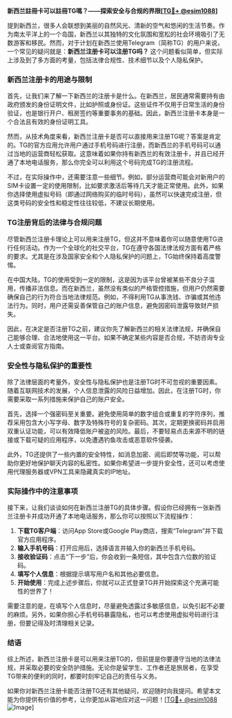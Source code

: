 **新西兰註冊卡可以註冊TG嗎？——探索安全与合规的界限[[TG💪+ @esim1088](https://t.me/s/esim1088)]**

提到新西兰，很多人会联想到美丽的自然风光、清新的空气和悠闲的生活节奏。作为南太平洋上的一个岛国，新西兰以其独特的文化氛围和宽松的社会环境吸引了无数游客和移民。然而，对于计划在新西兰使用Telegram（简称TG）的用户来说，一个常见的疑问就是：**新西兰注册卡可以注册TG吗？** 这个问题看似简单，但实际上涉及到了多方面的考量，包括法律合规性、技术细节以及个人隐私保护。

### 新西兰注册卡的用途与限制

首先，让我们来了解一下新西兰的注册卡是什么。在新西兰，居民通常需要持有由政府颁发的身份证明文件，比如护照或身份证。这些证件不仅用于日常生活的身份验证，也是银行开户、租房签约等重要事务的基础。因此，新西兰注册卡本身是一个合法且有效的身份证明工具。

然而，从技术角度来看，新西兰注册卡是否可以直接用来注册TG呢？答案是肯定的。TG的官方应用允许用户通过手机号码进行注册，而新西兰的手机号码可以通过当地的运营商轻松获取。这意味着如果你持有新西兰的有效注册卡，并且已经开通了本地电话服务，那么你完全可以利用这个号码完成TG的注册流程。

不过，在实际操作中，还需要注意一些细节。例如，部分运营商可能会对新用户的SIM卡设置一定的使用限制，比如要求激活后等待几天才能正常使用。此外，如果你选择使用虚拟号码（即通过网络购买的临时号码），虽然可以快速完成注册，但这类号码的安全性和稳定性往往较低，不建议长期使用。

### TG注册背后的法律与合规问题

尽管新西兰注册卡理论上可以用来注册TG，但这并不意味着你可以随意使用TG进行任何活动。作为一个全球化的社交平台，TG在遵守各国法律法规方面有着严格的要求。尤其是在涉及国家安全和个人隐私保护的问题上，TG始终保持着高度警惕。

在中国大陆，TG的使用受到一定的限制，这是因为该平台曾被某些不良分子滥用，传播非法信息。而在新西兰，虽然没有类似的严格管控措施，但用户仍然需要确保自己的行为符合当地法律规范。例如，不得利用TG从事洗钱、诈骗或其他违法行为。同时，用户还需妥善保管自己的账户信息，避免因密码泄露导致财产损失。

因此，在决定是否注册TG之前，建议你先了解新西兰的相关法律法规，并确保自己能够合理、合法地使用这一平台。如果不确定某些内容是否合规，不妨咨询专业人士或查阅官方指南。

### 安全性与隐私保护的重要性

除了法律层面的考量外，安全性与隐私保护也是注册TG时不可忽视的重要因素。随着互联网技术的发展，个人信息泄露的风险日益增加。因此，在注册TG时，你需要采取一系列措施来保护自己的账户安全。

首先，选择一个强密码至关重要。避免使用简单的数字组合或重复的字符序列，推荐采用包含大小写字母、数字及特殊符号的复杂密码。其次，定期更换密码并启用双重认证功能，可以有效降低账户被盗的风险。最后，不要轻易点击来源不明的链接或下载可疑的应用程序，以免遭遇钓鱼攻击或恶意软件侵袭。

此外，TG还提供了一些内置的安全特性，如消息加密、阅后即焚等功能，可以帮助你更好地保护聊天内容的私密性。如果你希望进一步提升安全性，还可以考虑使用代理服务器或VPN工具来隐藏真实的IP地址。

### 实际操作中的注意事项

接下来，让我们谈谈如何在新西兰注册TG的具体步骤。假设你已经拥有一张新西兰注册卡并成功开通了本地电话服务，那么你可以按照以下流程操作：

1. **下载TG客户端**：访问App Store或Google Play商店，搜索“Telegram”并下载官方应用程序。
2. **输入手机号码**：打开应用后，选择语言并输入你的新西兰手机号码。
3. **接收验证码**：点击“下一步”后，你会收到一条短信，其中包含六位数的验证码。
4. **填写个人信息**：根据提示填写用户名和其他必要信息。
5. **开始使用**：完成上述步骤后，你就可以正式登录TG并开始探索这个充满可能性的世界了！

需要注意的是，在填写个人信息时，尽量避免透露过多敏感信息，以免引起不必要的麻烦。另外，如果你担心手机号码暴露隐私，也可以考虑使用虚拟号码进行注册，但要记得及时清理相关记录。

### 结语

综上所述，新西兰注册卡是可以用来注册TG的，但前提是你要遵守当地的法律法规，并采取必要的安全防护措施。无论你是留学生、工作者还是旅居者，在享受TG带来的便利的同时，都要时刻牢记自己的责任与义务。

如果你对新西兰注册卡能否注册TG还有其他疑问，欢迎随时向我提问。希望本文能为你提供有价值的参考，让你更加从容地应对这一问题！[[TG💪+ @esim1088](https://t.me/s/esim1088) ![Image](https://i.postimg.cc/4NQfJmqS/Snipaste-2025-05-13-00-14-12.png)]
